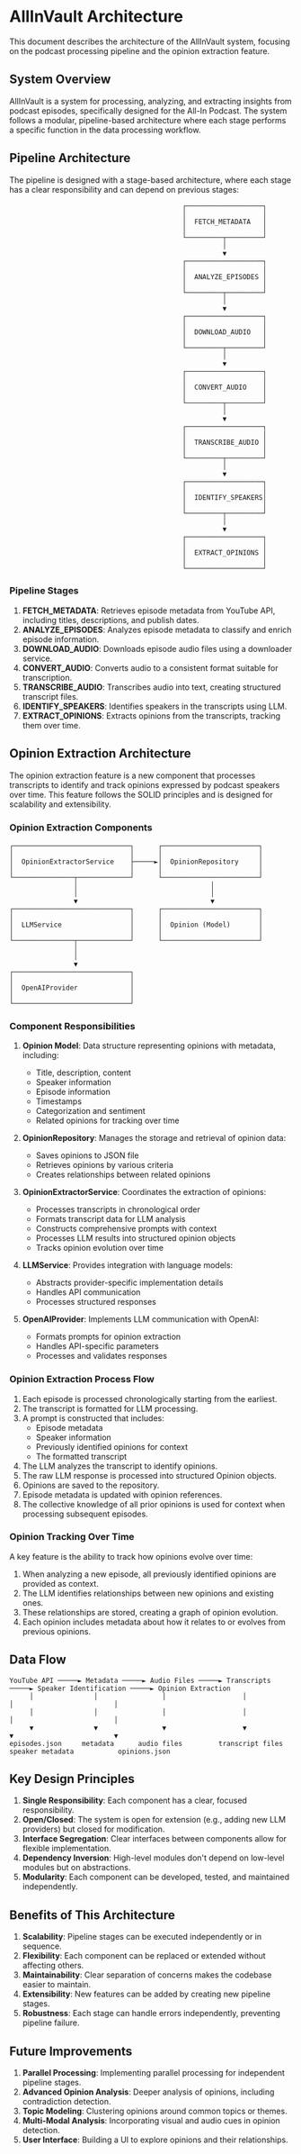 # AllInVault Architecture

This document describes the architecture of the AllInVault system, focusing on the podcast processing pipeline and the opinion extraction feature.

## System Overview

AllInVault is a system for processing, analyzing, and extracting insights from podcast episodes, specifically designed for the All-In Podcast. The system follows a modular, pipeline-based architecture where each stage performs a specific function in the data processing workflow.

## Pipeline Architecture

The pipeline is designed with a stage-based architecture, where each stage has a clear responsibility and can depend on previous stages:

```
                                           ┌───────────────────┐
                                           │                   │
                                           │  FETCH_METADATA   │
                                           │                   │
                                           └─────────┬─────────┘
                                                     │
                                                     ▼
                                           ┌───────────────────┐
                                           │                   │
                                           │  ANALYZE_EPISODES │
                                           │                   │
                                           └─────────┬─────────┘
                                                     │
                                                     ▼
                                           ┌───────────────────┐
                                           │                   │
                                           │  DOWNLOAD_AUDIO   │
                                           │                   │
                                           └─────────┬─────────┘
                                                     │
                                                     ▼
                                           ┌───────────────────┐
                                           │                   │
                                           │  CONVERT_AUDIO    │
                                           │                   │
                                           └─────────┬─────────┘
                                                     │
                                                     ▼
                                           ┌───────────────────┐
                                           │                   │
                                           │  TRANSCRIBE_AUDIO │
                                           │                   │
                                           └─────────┬─────────┘
                                                     │
                                                     ▼
                                           ┌───────────────────┐
                                           │                   │
                                           │  IDENTIFY_SPEAKERS│
                                           │                   │
                                           └─────────┬─────────┘
                                                     │
                                                     ▼
                                           ┌───────────────────┐
                                           │                   │
                                           │  EXTRACT_OPINIONS │
                                           │                   │
                                           └───────────────────┘
```

### Pipeline Stages

1. **FETCH_METADATA**: Retrieves episode metadata from YouTube API, including titles, descriptions, and publish dates.
2. **ANALYZE_EPISODES**: Analyzes episode metadata to classify and enrich episode information.
3. **DOWNLOAD_AUDIO**: Downloads episode audio files using a downloader service.
4. **CONVERT_AUDIO**: Converts audio to a consistent format suitable for transcription.
5. **TRANSCRIBE_AUDIO**: Transcribes audio into text, creating structured transcript files.
6. **IDENTIFY_SPEAKERS**: Identifies speakers in the transcripts using LLM.
7. **EXTRACT_OPINIONS**: Extracts opinions from the transcripts, tracking them over time.

## Opinion Extraction Architecture

The opinion extraction feature is a new component that processes transcripts to identify and track opinions expressed by podcast speakers over time. This feature follows the SOLID principles and is designed for scalability and extensibility.

### Opinion Extraction Components

```
┌─────────────────────────────┐      ┌────────────────────────┐
│                             │      │                        │
│  OpinionExtractorService    ├─────►│  OpinionRepository     │
│                             │      │                        │
└───────────────┬─────────────┘      └────────────────────────┘
                │                                 │
                │                                 │
                ▼                                 ▼
┌─────────────────────────────┐      ┌────────────────────────┐
│                             │      │                        │
│  LLMService                 │      │  Opinion (Model)       │
│                             │      │                        │
└───────────────┬─────────────┘      └────────────────────────┘
                │
                │
                ▼
┌─────────────────────────────┐
│                             │
│  OpenAIProvider             │
│                             │
└─────────────────────────────┘
```

### Component Responsibilities

1. **Opinion Model**: Data structure representing opinions with metadata, including:
   - Title, description, content
   - Speaker information
   - Episode information
   - Timestamps
   - Categorization and sentiment
   - Related opinions for tracking over time

2. **OpinionRepository**: Manages the storage and retrieval of opinion data:
   - Saves opinions to JSON file
   - Retrieves opinions by various criteria
   - Creates relationships between related opinions

3. **OpinionExtractorService**: Coordinates the extraction of opinions:
   - Processes transcripts in chronological order
   - Formats transcript data for LLM analysis
   - Constructs comprehensive prompts with context
   - Processes LLM results into structured opinion objects
   - Tracks opinion evolution over time

4. **LLMService**: Provides integration with language models:
   - Abstracts provider-specific implementation details
   - Handles API communication
   - Processes structured responses

5. **OpenAIProvider**: Implements LLM communication with OpenAI:
   - Formats prompts for opinion extraction
   - Handles API-specific parameters
   - Processes and validates responses

### Opinion Extraction Process Flow

1. Each episode is processed chronologically starting from the earliest.
2. The transcript is formatted for LLM processing.
3. A prompt is constructed that includes:
   - Episode metadata
   - Speaker information
   - Previously identified opinions for context
   - The formatted transcript
4. The LLM analyzes the transcript to identify opinions.
5. The raw LLM response is processed into structured Opinion objects.
6. Opinions are saved to the repository.
7. Episode metadata is updated with opinion references.
8. The collective knowledge of all prior opinions is used for context when processing subsequent episodes.

### Opinion Tracking Over Time

A key feature is the ability to track how opinions evolve over time:

1. When analyzing a new episode, all previously identified opinions are provided as context.
2. The LLM identifies relationships between new opinions and existing ones.
3. These relationships are stored, creating a graph of opinion evolution.
4. Each opinion includes metadata about how it relates to or evolves from previous opinions.

## Data Flow

```
YouTube API ─────► Metadata ─────► Audio Files ─────► Transcripts ─────► Speaker Identification ─────► Opinion Extraction
     │               │                │                   │                        │                         │
     │               │                │                   │                        │                         │
     ▼               ▼                ▼                   ▼                        ▼                         ▼
episodes.json     metadata      audio files         transcript files        speaker metadata           opinions.json
```

## Key Design Principles

1. **Single Responsibility**: Each component has a clear, focused responsibility.
2. **Open/Closed**: The system is open for extension (e.g., adding new LLM providers) but closed for modification.
3. **Interface Segregation**: Clear interfaces between components allow for flexible implementation.
4. **Dependency Inversion**: High-level modules don't depend on low-level modules but on abstractions.
5. **Modularity**: Each component can be developed, tested, and maintained independently.

## Benefits of This Architecture

1. **Scalability**: Pipeline stages can be executed independently or in sequence.
2. **Flexibility**: Each component can be replaced or extended without affecting others.
3. **Maintainability**: Clear separation of concerns makes the codebase easier to maintain.
4. **Extensibility**: New features can be added by creating new pipeline stages.
5. **Robustness**: Each stage can handle errors independently, preventing pipeline failure.

## Future Improvements

1. **Parallel Processing**: Implementing parallel processing for independent pipeline stages.
2. **Advanced Opinion Analysis**: Deeper analysis of opinions, including contradiction detection.
3. **Topic Modeling**: Clustering opinions around common topics or themes.
4. **Multi-Modal Analysis**: Incorporating visual and audio cues in opinion detection.
5. **User Interface**: Building a UI to explore opinions and their relationships.